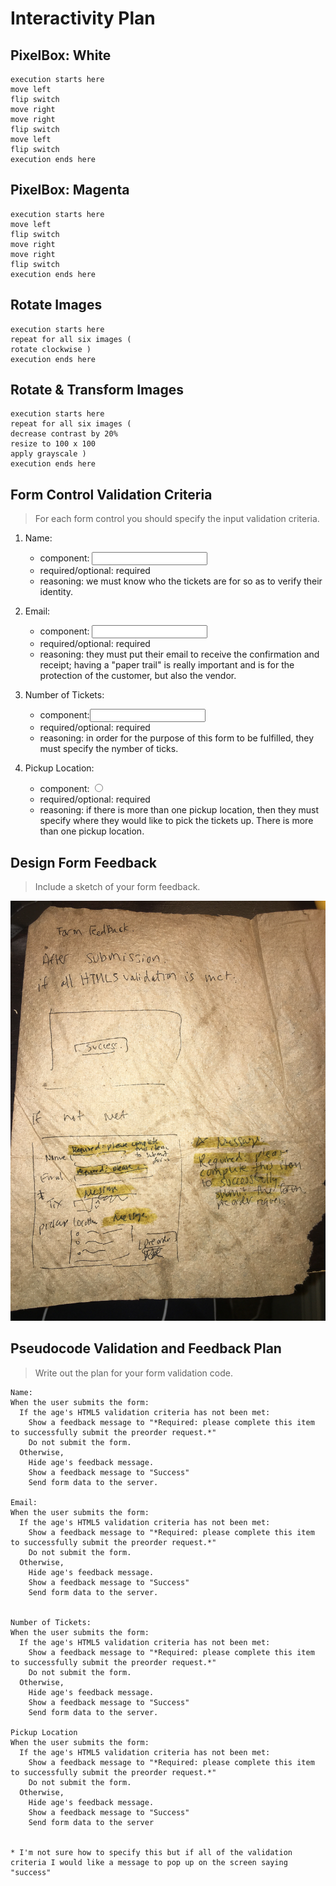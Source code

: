 # Interactivity Plan

## PixelBox: White

```
execution starts here
move left
flip switch
move right
move right
flip switch
move left
flip switch
execution ends here
```


## PixelBox: Magenta

```
execution starts here
move left
flip switch
move right
move right
flip switch
execution ends here
```


## Rotate Images

```
execution starts here
repeat for all six images (
rotate clockwise )
execution ends here
```


## Rotate & Transform Images

```
execution starts here
repeat for all six images (
decrease contrast by 20%
resize to 100 x 100
apply grayscale )
execution ends here
```


## Form Control Validation Criteria
> For each form control you should specify the input validation criteria.

1. Name:

    - component: <input type="text">
    - required/optional: required
    - reasoning: we must know who the tickets are for so as to verify their identity.

2. Email:

    - component: <input type="email">
    - required/optional: required
    - reasoning: they must put their email to receive the confirmation and receipt; having a "paper trail" is really important and is for the protection of the customer, but also the vendor.

3. Number of Tickets:

    - component:<input type="number">
    - required/optional: required
    - reasoning: in order for the purpose of this form to be fulfilled, they must specify the nymber of ticks.

4. Pickup Location:

    - component: <input type="radio">
    - required/optional: required
    - reasoning: if there is more than one pickup location, then they must specify where they would like to pick the tickets up. There is more than one pickup location.


## Design Form Feedback
> Include a sketch of your form feedback.

![form feedback sketch(es) ](sketch.jpg)


## Pseudocode Validation and Feedback Plan
> Write out the plan for your form validation code.

```
Name:
When the user submits the form:
  If the age's HTML5 validation criteria has not been met:
    Show a feedback message to "*Required: please complete this item to successfully submit the preorder request.*"
    Do not submit the form.
  Otherwise,
    Hide age's feedback message.
    Show a feedback message to "Success"
    Send form data to the server.

Email:
When the user submits the form:
  If the age's HTML5 validation criteria has not been met:
    Show a feedback message to "*Required: please complete this item to successfully submit the preorder request.*"
    Do not submit the form.
  Otherwise,
    Hide age's feedback message.
    Show a feedback message to "Success"
    Send form data to the server.


Number of Tickets:
When the user submits the form:
  If the age's HTML5 validation criteria has not been met:
    Show a feedback message to "*Required: please complete this item to successfully submit the preorder request.*"
    Do not submit the form.
  Otherwise,
    Hide age's feedback message.
    Show a feedback message to "Success"
    Send form data to the server.

Pickup Location
When the user submits the form:
  If the age's HTML5 validation criteria has not been met:
    Show a feedback message to "*Required: please complete this item to successfully submit the preorder request.*"
    Do not submit the form.
  Otherwise,
    Hide age's feedback message.
    Show a feedback message to "Success"
    Send form data to the server


* I'm not sure how to specify this but if all of the validation criteria I would like a message to pop up on the screen saying "success"
```

